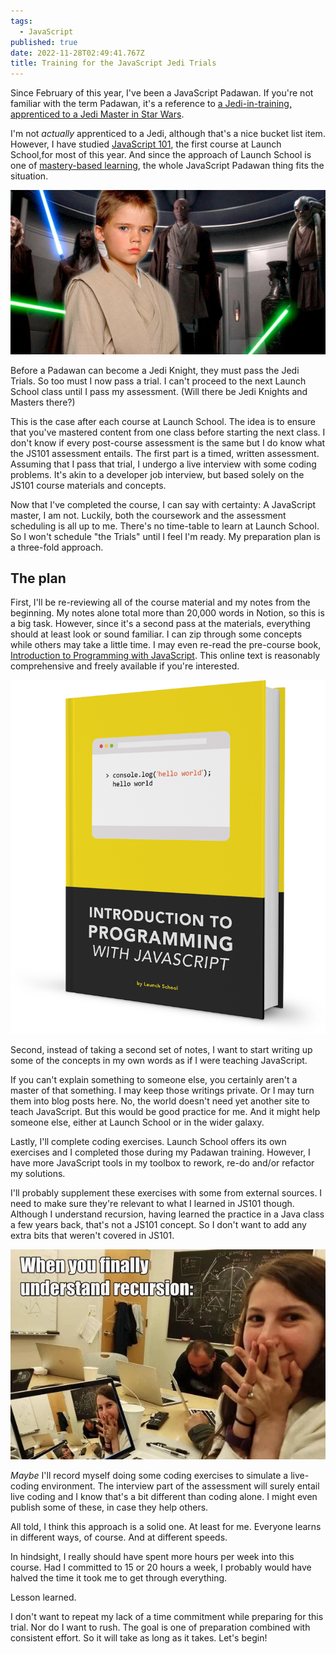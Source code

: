 ```yaml
---
tags:
  - JavaScript
published: true
date: 2022-11-28T02:49:41.767Z
title: Training for the JavaScript Jedi Trials
---
```

Since February of this year, I've been a JavaScript Padawan. If you're not familiar with the term Padawan, it's a reference to [a Jedi-in-training,  apprenticed to a Jedi Master in Star Wars](https://www.starwars.com/news/what-is-a-padawan). 

I'm not *actually* apprenticed to a Jedi, although that's a nice bucket list item. However, I have studied [JavaScript 101](https://launchschool.com/courses), the first course at Launch School,for most of this year. And since the approach of Launch School is one of [mastery-based learning](https://launchschool.com/mastery), the whole JavaScript Padawan thing fits the situation. 

![Young Anakin Skywalker as a padawan learner](/src/images/jake-loyd-as-padawan-anakain-skywalker-had-prove-himself-before-becoming-a-jedi-knight-in-star-wars.webp)

Before a Padawan can become a Jedi Knight, they must pass the Jedi Trials. So too must I now pass a trial. I can't proceed to the next Launch School class until I pass my assessment. (Will there be Jedi Knights and Masters there?)

This is the case after each course at Launch School. The idea is to ensure that you've mastered content from one class before starting the next class. I don't know if every post-course assessment is the same but I do know what the JS101 assessment entails. The first part is a timed, written assessment. Assuming that I pass that trial, I undergo a live interview with some coding problems. It's akin to a developer job interview, but based solely on the JS101 course materials and concepts.

Now that I've completed the course, I can say with certainty: A JavaScript master, I am not. Luckily, both the coursework and the assessment scheduling is all up to me. There's no time-table to learn at Launch School. So I won't schedule "the Trials" until I feel I'm ready. My preparation plan is a three-fold approach.

## The plan

First, I'll be re-reviewing all of the course material and my notes from the beginning. My notes alone total more than 20,000 words in Notion, so this is a big task. However, since it's a second pass at the materials, everything should at least look or sound familiar. I can zip through some concepts while others may take a little time. I may even re-read the pre-course book, [Introduction to Programming with JavaScript](https://launchschool.com/books/javascript). This online text is reasonably comprehensive and freely available if you're interested.

![Introduction to Programming with JavaScript book](/src/images/a52cc2c5-5643-4908-9921-e1be83ab99ea.png)

Second, instead of taking a second set of notes, I want to start writing up some of the concepts in my own words as if I were teaching JavaScript. 

If you can't explain something to someone else, you certainly aren't a master of that something. I may keep those writings private. Or I may turn them into blog posts here. No, the world doesn't need yet another site to teach JavaScript. But this would be good practice for me. And it might help someone else, either at Launch School or in the wider galaxy.

Lastly, I'll complete coding exercises. Launch School offers its own exercises and I completed those during my Padawan training. However, I have more JavaScript tools in my toolbox to rework, re-do and/or refactor my solutions. 

I'll probably supplement these exercises with some from external sources. I need to make sure they're relevant to what I learned in JS101 though. Although I understand recursion, having learned the practice in a Java class a few years back, that's not a JS101 concept. So I don't want to add any extra bits that weren't covered in JS101.

![Recursion meme](/src/images/47335bed-f0e2-4720-affb-81e8eb19e1b6.webp)

*Maybe* I'll record myself doing some coding exercises to simulate a live-coding environment. The interview part of the assessment will surely entail live coding and I know that's a bit different than coding alone. I might even publish some of these, in case they help others.

All told, I think this approach is a solid one. At least for me. Everyone learns in different ways, of course. And at different speeds. 

In hindsight, I really should have spent more hours per week into this course. Had I committed to 15 or 20 hours a week, I probably would have halved the time it took me to get through everything. 

Lesson learned.

I don't want to repeat my lack of a time commitment while preparing for this trial. Nor do I want to rush. The goal is one of preparation combined with consistent effort. So it will take as long as it takes. Let's begin!